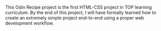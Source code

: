 This Odin Recipe project is the first HTML-CSS project in TOP learning curriculum.
By the end of this project, I will have formally learned how to create an extremely simple project end-to-end using a proper web development workflow.

